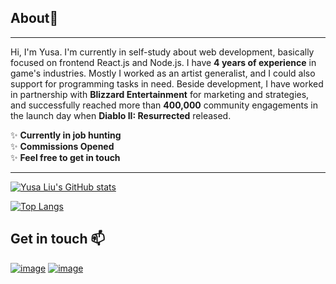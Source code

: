 ## About👋
<hr>


Hi, I'm Yusa.
I'm currently in self-study about web development, basically focused on frontend React.js and Node.js.
I have **4 years of experience** in game's industries. Mostly I worked as an artist generalist, and I could also support for programming tasks in need. 
Beside development, I have worked in partnership with **Blizzard Entertainment** for marketing and strategies, and successfully reached more than **400,000** community engagements in the launch day when **Diablo II: Resurrected** released.

:sparkles: **Currently in job hunting**<br>
:sparkles: **Commissions Opened**<br>
:sparkles: **Feel free to get in touch**<br>
<hr>

[![Yusa Liu's GitHub stats](https://github-readme-stats.vercel.app/api?username=Anthya1104&theme=jolly&&hide=stars&show_icons=true&card_width=1050px)](https://github.com/anuraghazra/github-readme-stats)

[![Top Langs](https://github-readme-stats.vercel.app/api/top-langs/?username=Anthya1104&layout=compact&theme=jolly&card_width=1000px)](https://github.com/anuraghazra/github-readme-stats)

## Get in touch :mailbox:

<div align='left'>

[![image](https://img.shields.io/badge/LinkedIn-0077B5?style=for-the-badge&logo=linkedin&logoColor=white)][1]
[![image](https://i.imgur.com/h0Ojyju.png)][2]

[1]:https://www.linkedin.com/in/yusa-liu-784749176/
[2]:https://yusaanthyadesign.artstation.com/

<!--
**Anthya1104/Anthya1104** is a ✨ _special_ ✨ repository because its `README.md` (this file) appears on your GitHub profile.

Here are some ideas to get you started:

- 🔭 I’m currently working on ...
- 🌱 I’m currently learning ...
- 👯 I’m looking to collaborate on ...
- 🤔 I’m looking for help with ...
- 💬 Ask me about ...
- 📫 How to reach me: ...
- 😄 Pronouns: ...
- ⚡ Fun fact: ...
-->
